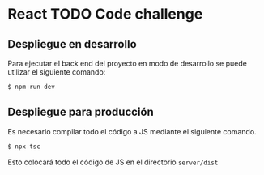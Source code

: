 # React TODO Code challenge

## Despliegue en desarrollo

Para ejecutar el back end del proyecto en modo de desarrollo se puede utilizar el siguiente
comando:

```bash
$ npm run dev
```

## Despliegue para producción

Es necesario compilar todo el código a JS mediante el siguiente comando.

```bash
$ npx tsc
```

Esto colocará todo el código de JS en el directorio `server/dist`
